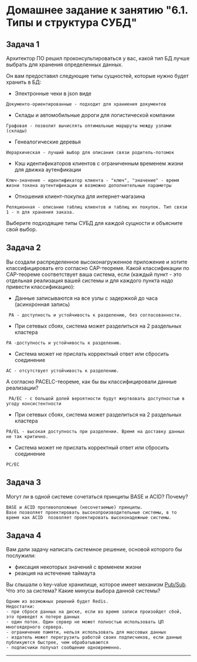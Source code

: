 # Домашнее задание к занятию "6.1. Типы и структура СУБД"


## Задача 1

Архитектор ПО решил проконсультироваться у вас, какой тип БД 
лучше выбрать для хранения определенных данных.

Он вам предоставил следующие типы сущностей, которые нужно будет хранить в БД:

- Электронные чеки в json виде
``` 
Документо-ориентированные - подходит для храниения документов
```
- Склады и автомобильные дороги для логистической компании
``` 
Графовая - позволит вычислять оптимальные маршруты между узлами (склады)
```
- Генеалогические деревья
``` 
Иерархическая - лучший выбор для описания связи родитель-потомок
```
- Кэш идентификаторов клиентов с ограниченным временем жизни для движка аутенфикации
``` 
Ключ-значение - идентификатор клиента - "ключ", "значение" - время жизни токена аутентификации и возможно дополнительные параметры
```
- Отношения клиент-покупка для интернет-магазина
``` 
Реляционная - описание таблиц клиентов и таблиц их покупок. Тип связи 1 - n для хранения заказа. 
```
Выберите подходящие типы СУБД для каждой сущности и объясните свой выбор.

## Задача 2

Вы создали распределенное высоконагруженное приложение и хотите классифицировать его согласно 
CAP-теореме. Какой классификации по CAP-теореме соответствует ваша система, если 
(каждый пункт - это отдельная реализация вашей системы и для каждого пункта надо привести классификацию):

- Данные записываются на все узлы с задержкой до часа (асинхронная запись)
``` 
 PA - доступность и устойчивость к разделению, без согласованности. 
 ```
- При сетевых сбоях, система может разделиться на 2 раздельных кластера
``` 
PA -доступность и устойчивость к разделению.
```
- Система может не прислать корректный ответ или сбросить соединение
``` 
AC - отсутствует устойчивость к разделению.
```

А согласно PACELC-теореме, как бы вы классифицировали данные реализации?

``` 
 PA/EC - с большой долей вероятности будут жертвовать доступностью в угоду консистентности
 ```
- При сетевых сбоях, система может разделиться на 2 раздельных кластера
``` 
PA/EL - высокая доступность при разделении. Время на доставку данных не так критично.
```
- Система может не прислать корректный ответ или сбросить соединение
``` 
PC/EC
```


## Задача 3

Могут ли в одной системе сочетаться принципы BASE и ACID? Почему?
``` 
BASE и ACID противоположные (несочетаемые) принципы.
Base позволяет проектировать высокопроизводительные системы, в то время как ACID  позволяет проектировать высоконадежные системы. 
```
## Задача 4

Вам дали задачу написать системное решение, основой которого бы послужили:

- фиксация некоторых значений с временем жизни
- реакция на истечение таймаута

Вы слышали о key-value хранилище, которое имеет механизм [Pub/Sub](https://habr.com/ru/post/278237/). 
Что это за система? Какие минусы выбора данной системы?
```
Одним из возможных решений будет Redis. 
Недостатки:
- при сбросе данных на диске, если во время записи произойдет сбой, это приведет к потере данных
- один поток. Один сервер не может полностью использовать ЦП многоядерного сервера.
- ограничение памяти, нельзя использовать для массовых данных
- издатель может перегрузить работой своих подписчиков, если данные публикуются быстрее, чем обрабатываются
- подписчики получат сообщение одновременно.
```
---
